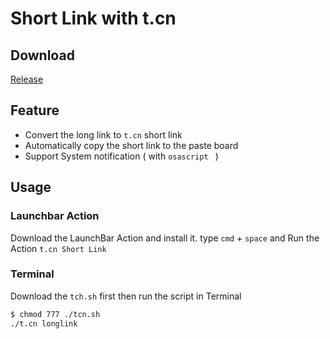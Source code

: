 # Short Link with t.cn
## Download
[Release](https://github.com/jsmjsm/Short-Link-with-t.cn/releases)

## Feature

- Convert the long link to `t.cn` short link
- Automatically copy the short link to the paste board
- Support System notification ( with `osascript ` )

## Usage

### Launchbar Action

Download the LaunchBar Action and install it.
type `cmd` + `space` and Run the Action `t.cn Short Link`

### Terminal

Download the `tch.sh` first
then run the script in Terminal

```sh
$ chmod 777 ./tcn.sh
./t.cn longlink
```
